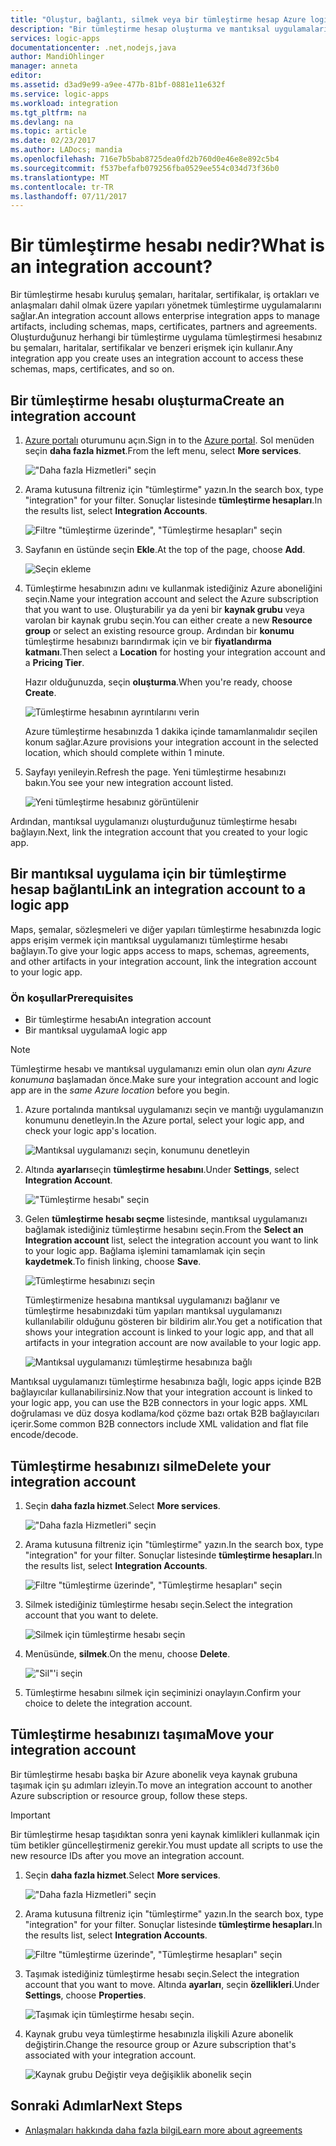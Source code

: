 ```yaml
---
title: "Oluştur, bağlantı, silmek veya bir tümleştirme hesap Azure logic apps içinde taşımak | Microsoft Docs"
description: "Bir tümleştirme hesap oluşturma ve mantıksal uygulamalarınızı Bağla"
services: logic-apps
documentationcenter: .net,nodejs,java
author: MandiOhlinger
manager: anneta
editor: 
ms.assetid: d3ad9e99-a9ee-477b-81bf-0881e11e632f
ms.service: logic-apps
ms.workload: integration
ms.tgt_pltfrm: na
ms.devlang: na
ms.topic: article
ms.date: 02/23/2017
ms.author: LADocs; mandia
ms.openlocfilehash: 716e7b5bab8725dea0fd2b760d0e46e8e892c5b4
ms.sourcegitcommit: f537befafb079256fba0529ee554c034d73f36b0
ms.translationtype: MT
ms.contentlocale: tr-TR
ms.lasthandoff: 07/11/2017
---
```

# <a name="what-is-an-integration-account"></a><span data-ttu-id="1597d-103">Bir tümleştirme hesabı nedir?</span><span class="sxs-lookup"><span data-stu-id="1597d-103">What is an integration account?</span></span>

<span data-ttu-id="1597d-104">Bir tümleştirme hesabı kuruluş şemaları, haritalar, sertifikalar, iş ortakları ve anlaşmaları dahil olmak üzere yapıları yönetmek tümleştirme uygulamalarını sağlar.</span><span class="sxs-lookup"><span data-stu-id="1597d-104">An integration account allows enterprise integration apps to manage artifacts, including schemas, maps, certificates, partners and agreements.</span></span> <span data-ttu-id="1597d-105">Oluşturduğunuz herhangi bir tümleştirme uygulama tümleştirmesi hesabınız bu şemaları, haritalar, sertifikalar ve benzeri erişmek için kullanır.</span><span class="sxs-lookup"><span data-stu-id="1597d-105">Any integration app you create uses an integration account to access these schemas, maps, certificates, and so on.</span></span>

## <a name="create-an-integration-account"></a><span data-ttu-id="1597d-106">Bir tümleştirme hesabı oluşturma</span><span class="sxs-lookup"><span data-stu-id="1597d-106">Create an integration account</span></span>

1.  <span data-ttu-id="1597d-107">[Azure portalı](http://portal.azure.com "Azure portalı") oturumunu açın.</span><span class="sxs-lookup"><span data-stu-id="1597d-107">Sign in to the [Azure portal](http://portal.azure.com "Azure portal").</span></span> <span data-ttu-id="1597d-108">Sol menüden seçin **daha fazla hizmet**.</span><span class="sxs-lookup"><span data-stu-id="1597d-108">From the left menu, select **More services**.</span></span>

    !["Daha fazla Hizmetleri" seçin](./media/logic-apps-enterprise-integration-accounts/account-1.png)

2. <span data-ttu-id="1597d-110">Arama kutusuna filtreniz için "tümleştirme" yazın.</span><span class="sxs-lookup"><span data-stu-id="1597d-110">In the search box, type "integration" for your filter.</span></span> <span data-ttu-id="1597d-111">Sonuçlar listesinde **tümleştirme hesapları**.</span><span class="sxs-lookup"><span data-stu-id="1597d-111">In the results list, select **Integration Accounts**.</span></span>

    ![Filtre "tümleştirme üzerinde", "Tümleştirme hesapları" seçin](./media/logic-apps-enterprise-integration-accounts/account-2.png)  

3. <span data-ttu-id="1597d-113">Sayfanın en üstünde seçin **Ekle**.</span><span class="sxs-lookup"><span data-stu-id="1597d-113">At the top of the page, choose **Add**.</span></span>

    ![Seçin ekleme](./media/logic-apps-enterprise-integration-accounts/account-3.png)

4. <span data-ttu-id="1597d-115">Tümleştirme hesabınızın adını ve kullanmak istediğiniz Azure aboneliğini seçin.</span><span class="sxs-lookup"><span data-stu-id="1597d-115">Name your integration account and select the Azure subscription that you want to use.</span></span> <span data-ttu-id="1597d-116">Oluşturabilir ya da yeni bir **kaynak grubu** veya varolan bir kaynak grubu seçin.</span><span class="sxs-lookup"><span data-stu-id="1597d-116">You can either create a new **Resource group** or select an existing resource group.</span></span> <span data-ttu-id="1597d-117">Ardından bir **konumu** tümleştirme hesabınızı barındırmak için ve bir **fiyatlandırma katmanı**.</span><span class="sxs-lookup"><span data-stu-id="1597d-117">Then select a **Location** for hosting your integration account and a **Pricing Tier**.</span></span> 

    <span data-ttu-id="1597d-118">Hazır olduğunuzda, seçin **oluşturma**.</span><span class="sxs-lookup"><span data-stu-id="1597d-118">When you're ready, choose **Create**.</span></span>

    ![Tümleştirme hesabının ayrıntılarını verin](./media/logic-apps-enterprise-integration-accounts/account-4.png)

    <span data-ttu-id="1597d-120">Azure tümleştirme hesabınızda 1 dakika içinde tamamlanmalıdır seçilen konum sağlar.</span><span class="sxs-lookup"><span data-stu-id="1597d-120">Azure provisions your integration account  in the selected location, which should complete within 1 minute.</span></span>

5. <span data-ttu-id="1597d-121">Sayfayı yenileyin.</span><span class="sxs-lookup"><span data-stu-id="1597d-121">Refresh the page.</span></span> <span data-ttu-id="1597d-122">Yeni tümleştirme hesabınızı bakın.</span><span class="sxs-lookup"><span data-stu-id="1597d-122">You see your new integration account listed.</span></span>

    ![Yeni tümleştirme hesabınız görüntülenir](./media/logic-apps-enterprise-integration-accounts/account-5.png) 

<span data-ttu-id="1597d-124">Ardından, mantıksal uygulamanızı oluşturduğunuz tümleştirme hesabı bağlayın.</span><span class="sxs-lookup"><span data-stu-id="1597d-124">Next, link the integration account that you created to your logic app.</span></span> 

## <a name="link-an-integration-account-to-a-logic-app"></a><span data-ttu-id="1597d-125">Bir mantıksal uygulama için bir tümleştirme hesap bağlantı</span><span class="sxs-lookup"><span data-stu-id="1597d-125">Link an integration account to a logic app</span></span>

<span data-ttu-id="1597d-126">Maps, şemalar, sözleşmeleri ve diğer yapıları tümleştirme hesabınızda logic apps erişim vermek için mantıksal uygulamanızı tümleştirme hesabı bağlayın.</span><span class="sxs-lookup"><span data-stu-id="1597d-126">To give your logic apps access to maps, schemas, agreements, and other artifacts in your integration account, link the integration account to your logic app.</span></span>

### <a name="prerequisites"></a><span data-ttu-id="1597d-127">Ön koşullar</span><span class="sxs-lookup"><span data-stu-id="1597d-127">Prerequisites</span></span>

* <span data-ttu-id="1597d-128">Bir tümleştirme hesabı</span><span class="sxs-lookup"><span data-stu-id="1597d-128">An integration account</span></span>
* <span data-ttu-id="1597d-129">Bir mantıksal uygulama</span><span class="sxs-lookup"><span data-stu-id="1597d-129">A logic app</span></span>

> [!NOTE] 
> <span data-ttu-id="1597d-130">Tümleştirme hesabı ve mantıksal uygulamanızı emin olun olan *aynı Azure konumuna* başlamadan önce.</span><span class="sxs-lookup"><span data-stu-id="1597d-130">Make sure your integration account and logic app are in the *same Azure location* before you begin.</span></span>


1. <span data-ttu-id="1597d-131">Azure portalında mantıksal uygulamanızı seçin ve mantığı uygulamanızın konumunu denetleyin.</span><span class="sxs-lookup"><span data-stu-id="1597d-131">In the Azure portal, select your logic app, and check your logic app's location.</span></span>

    ![Mantıksal uygulamanızı seçin, konumunu denetleyin](./media/logic-apps-enterprise-integration-accounts/linkaccount-1.png)

2. <span data-ttu-id="1597d-133">Altında **ayarları**seçin **tümleştirme hesabını**.</span><span class="sxs-lookup"><span data-stu-id="1597d-133">Under **Settings**, select **Integration Account**.</span></span>

    !["Tümleştirme hesabı" seçin](./media/logic-apps-enterprise-integration-accounts/linkaccount-2.png)

3. <span data-ttu-id="1597d-135">Gelen **tümleştirme hesabı seçme** listesinde, mantıksal uygulamanızı bağlamak istediğiniz tümleştirme hesabını seçin.</span><span class="sxs-lookup"><span data-stu-id="1597d-135">From the **Select an Integration account** list, select the integration account you want to link to your logic app.</span></span> <span data-ttu-id="1597d-136">Bağlama işlemini tamamlamak için seçin **kaydetmek**.</span><span class="sxs-lookup"><span data-stu-id="1597d-136">To finish linking, choose **Save**.</span></span>

    ![Tümleştirme hesabınızı seçin](./media/logic-apps-enterprise-integration-accounts/linkaccount-3.png)

    <span data-ttu-id="1597d-138">Tümleştirmenize hesabına mantıksal uygulamanızı bağlanır ve tümleştirme hesabınızdaki tüm yapıları mantıksal uygulamanızı kullanılabilir olduğunu gösteren bir bildirim alır.</span><span class="sxs-lookup"><span data-stu-id="1597d-138">You get a notification that shows your integration account is linked to your logic app,  and that all artifacts in your integration account are now available to your logic app.</span></span>

    ![Mantıksal uygulamanızı tümleştirme hesabınıza bağlı](./media/logic-apps-enterprise-integration-accounts/linkaccount-5.png)

<span data-ttu-id="1597d-140">Mantıksal uygulamanızı tümleştirme hesabınıza bağlı, logic apps içinde B2B bağlayıcılar kullanabilirsiniz.</span><span class="sxs-lookup"><span data-stu-id="1597d-140">Now that your integration account is linked to your logic app, you can use the B2B connectors in your logic apps.</span></span> <span data-ttu-id="1597d-141">XML doğrulaması ve düz dosya kodlama/kod çözme bazı ortak B2B bağlayıcıları içerir.</span><span class="sxs-lookup"><span data-stu-id="1597d-141">Some common B2B connectors include XML validation and flat file encode/decode.</span></span>  

## <a name="delete-your-integration-account"></a><span data-ttu-id="1597d-142">Tümleştirme hesabınızı silme</span><span class="sxs-lookup"><span data-stu-id="1597d-142">Delete your integration account</span></span>

1. <span data-ttu-id="1597d-143">Seçin **daha fazla hizmet**.</span><span class="sxs-lookup"><span data-stu-id="1597d-143">Select **More services**.</span></span>

    !["Daha fazla Hizmetleri" seçin](./media/logic-apps-enterprise-integration-accounts/account-1.png)

2. <span data-ttu-id="1597d-145">Arama kutusuna filtreniz için "tümleştirme" yazın.</span><span class="sxs-lookup"><span data-stu-id="1597d-145">In the search box, type "integration" for your filter.</span></span> <span data-ttu-id="1597d-146">Sonuçlar listesinde **tümleştirme hesapları**.</span><span class="sxs-lookup"><span data-stu-id="1597d-146">In the results list, select **Integration Accounts**.</span></span>

    ![Filtre "tümleştirme üzerinde", "Tümleştirme hesapları" seçin](./media/logic-apps-enterprise-integration-accounts/account-2.png)  

3. <span data-ttu-id="1597d-148">Silmek istediğiniz tümleştirme hesabı seçin.</span><span class="sxs-lookup"><span data-stu-id="1597d-148">Select the integration account that you want to delete.</span></span>

    ![Silmek için tümleştirme hesabı seçin](./media/logic-apps-enterprise-integration-accounts/account-5.png)

4. <span data-ttu-id="1597d-150">Menüsünde, **silmek**.</span><span class="sxs-lookup"><span data-stu-id="1597d-150">On the menu, choose **Delete**.</span></span>

    !["Sil"'i seçin](./media/logic-apps-enterprise-integration-accounts/delete.png)

5. <span data-ttu-id="1597d-152">Tümleştirme hesabını silmek için seçiminizi onaylayın.</span><span class="sxs-lookup"><span data-stu-id="1597d-152">Confirm your choice to delete the integration account.</span></span>

## <a name="move-your-integration-account"></a><span data-ttu-id="1597d-153">Tümleştirme hesabınızı taşıma</span><span class="sxs-lookup"><span data-stu-id="1597d-153">Move your integration account</span></span>

<span data-ttu-id="1597d-154">Bir tümleştirme hesabı başka bir Azure abonelik veya kaynak grubuna taşımak için şu adımları izleyin.</span><span class="sxs-lookup"><span data-stu-id="1597d-154">To move an integration account to another Azure subscription or resource group, follow these steps.</span></span>

> [!IMPORTANT]
> <span data-ttu-id="1597d-155">Bir tümleştirme hesap taşıdıktan sonra yeni kaynak kimlikleri kullanmak için tüm betikler güncelleştirmeniz gerekir.</span><span class="sxs-lookup"><span data-stu-id="1597d-155">You must update all scripts to use the new resource IDs after you move an integration account.</span></span>

1. <span data-ttu-id="1597d-156">Seçin **daha fazla hizmet**.</span><span class="sxs-lookup"><span data-stu-id="1597d-156">Select **More services**.</span></span>

    !["Daha fazla Hizmetleri" seçin](./media/logic-apps-enterprise-integration-accounts/account-1.png)

2. <span data-ttu-id="1597d-158">Arama kutusuna filtreniz için "tümleştirme" yazın.</span><span class="sxs-lookup"><span data-stu-id="1597d-158">In the search box, type "integration" for your filter.</span></span> <span data-ttu-id="1597d-159">Sonuçlar listesinde **tümleştirme hesapları**.</span><span class="sxs-lookup"><span data-stu-id="1597d-159">In the results list, select **Integration Accounts**.</span></span>

    ![Filtre "tümleştirme üzerinde", "Tümleştirme hesapları" seçin](./media/logic-apps-enterprise-integration-accounts/account-2.png)

3. <span data-ttu-id="1597d-161">Taşımak istediğiniz tümleştirme hesabı seçin.</span><span class="sxs-lookup"><span data-stu-id="1597d-161">Select the integration account that you want to move.</span></span> <span data-ttu-id="1597d-162">Altında **ayarları**, seçin **özellikleri**.</span><span class="sxs-lookup"><span data-stu-id="1597d-162">Under **Settings**, choose **Properties**.</span></span>

    ![Taşımak için tümleştirme hesabı seçin.](./media/logic-apps-enterprise-integration-accounts/move.png)

5. <span data-ttu-id="1597d-165">Kaynak grubu veya tümleştirme hesabınızla ilişkili Azure abonelik değiştirin.</span><span class="sxs-lookup"><span data-stu-id="1597d-165">Change the resource group or Azure subscription that's associated with your integration account.</span></span>

    ![Kaynak grubu Değiştir veya değişiklik abonelik seçin](./media/logic-apps-enterprise-integration-accounts/move-2.png)

## <a name="next-steps"></a><span data-ttu-id="1597d-167">Sonraki Adımlar</span><span class="sxs-lookup"><span data-stu-id="1597d-167">Next Steps</span></span>
* [<span data-ttu-id="1597d-168">Anlaşmaları hakkında daha fazla bilgi</span><span class="sxs-lookup"><span data-stu-id="1597d-168">Learn more about agreements</span></span>](../logic-apps/logic-apps-enterprise-integration-agreements.md "Kurumsal tümleştirme anlaşmaları hakkında bilgi edinin")  

